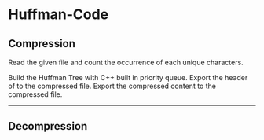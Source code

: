 # Huffman-Code

## Compression
Read the given file and count the occurrence of each unique characters.

Build the Huffman Tree with C++ built in priority queue.
Export the header of to the compressed file.
Export the compressed content to the compressed file.

---

## Decompression


